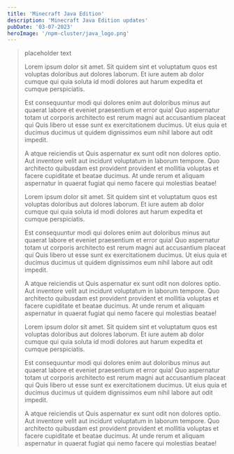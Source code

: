 ```yaml
---
title: 'Minecraft Java Edition'
description: 'Minecraft Java Edition updates'
pubDate: '03-07-2023'
heroImage: '/npm-cluster/java_logo.png'
---
```



> placeholder text
>
>Lorem ipsum dolor sit amet. Sit quidem sint et voluptatum quos est voluptas doloribus aut dolores laborum. Et iure autem ab dolor cumque qui quia soluta id modi dolores aut harum
> expedita et cumque perspiciatis.
>
>Est consequuntur modi qui dolores enim aut doloribus minus aut quaerat labore et eveniet praesentium et error quia! Quo aspernatur totam ut corporis architecto est rerum magni aut 
>accusantium placeat qui Quis libero ut esse sunt ex exercitationem ducimus. Ut eius quia et ducimus ducimus ut quidem dignissimos eum nihil labore aut odit impedit.
>
>A atque reiciendis ut Quis aspernatur ex sunt odit non dolores optio. Aut inventore velit aut incidunt voluptatum in laborum tempore. Quo architecto quibusdam est provident
>provident et mollitia voluptas et facere cupiditate et beatae ducimus. At unde rerum et aliquam aspernatur in quaerat fugiat qui nemo facere qui molestias beatae!
>
>Lorem ipsum dolor sit amet. Sit quidem sint et voluptatum quos est voluptas doloribus aut dolores laborum. Et iure autem ab dolor cumque qui quia soluta id modi dolores aut harum
>expedita et cumque perspiciatis.
>
>Est consequuntur modi qui dolores enim aut doloribus minus aut quaerat labore et eveniet praesentium et error quia! Quo aspernatur totam ut corporis architecto est rerum magni aut
>accusantium placeat qui Quis libero ut esse sunt ex exercitationem ducimus. Ut eius quia et ducimus ducimus ut quidem dignissimos eum nihil labore aut odit impedit.
>
>A atque reiciendis ut Quis aspernatur ex sunt odit non dolores optio. Aut inventore velit aut incidunt voluptatum in laborum tempore. Quo architecto quibusdam est provident provident
>et mollitia voluptas et facere cupiditate et beatae ducimus. At unde rerum et aliquam aspernatur in quaerat fugiat qui nemo facere qui molestias beatae!
>
>Lorem ipsum dolor sit amet. Sit quidem sint et voluptatum quos est voluptas doloribus aut dolores laborum. Et iure autem ab dolor cumque qui quia soluta id modi dolores aut harum
>expedita et cumque perspiciatis.
>
>Est consequuntur modi qui dolores enim aut doloribus minus aut quaerat labore et eveniet praesentium et error quia! Quo aspernatur totam ut corporis architecto est rerum magni aut
>accusantium placeat qui Quis libero ut esse sunt ex exercitationem ducimus. Ut eius quia et ducimus ducimus ut quidem dignissimos eum nihil labore aut odit impedit.
>
>A atque reiciendis ut Quis aspernatur ex sunt odit non dolores optio. Aut inventore velit aut incidunt voluptatum in laborum tempore. Quo architecto quibusdam est provident provident
>et mollitia voluptas et facere cupiditate et beatae ducimus. At unde rerum et aliquam aspernatur in quaerat fugiat qui nemo facere qui molestias beatae!
>